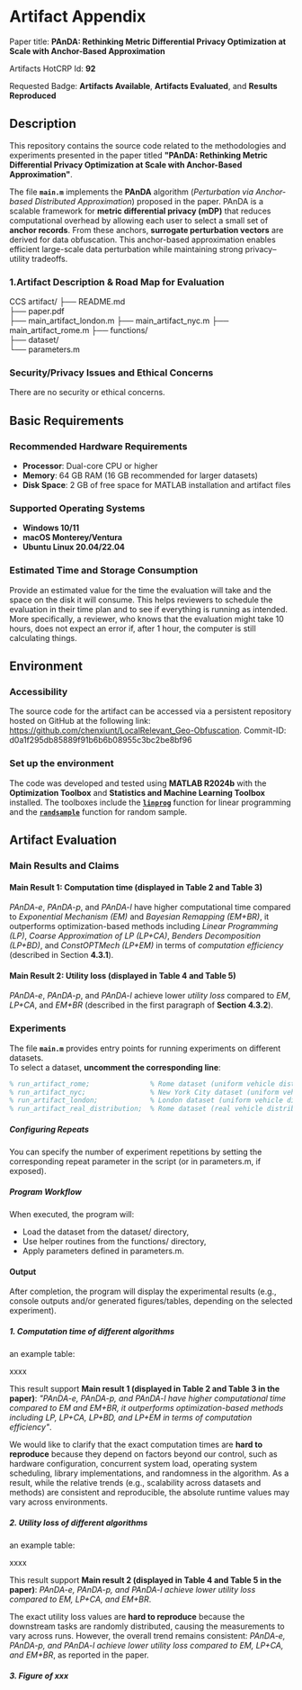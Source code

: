 # Artifact Appendix

Paper title: **PAnDA: Rethinking Metric Differential Privacy Optimization at Scale with Anchor-Based Approximation**

Artifacts HotCRP Id: **92**

Requested Badge: **Artifacts Available**, **Artifacts Evaluated**, and **Results Reproduced**

## Description
This repository contains the source code related to the methodologies and experiments presented in the paper titled **"PAnDA: Rethinking Metric Differential Privacy Optimization at Scale with Anchor-Based Approximation"**.

The file **`main.m`** implements the **PAnDA** algorithm (*Perturbation via Anchor-based Distributed Approximation*) proposed in the paper. PAnDA is a scalable framework for **metric differential privacy (mDP)** that reduces computational overhead by allowing each user to select a small set of **anchor records**. From these anchors, **surrogate perturbation vectors** are derived for data obfuscation. This anchor-based approximation enables efficient large-scale data perturbation while maintaining strong privacy–utility tradeoffs.

### 1.Artifact Description & Road Map for Evaluation
CCS artifact/
  ├── README.md  
  ├── paper.pdf  
  ├── main_artifact_london.m
  ├── main_artifact_nyc.m
  ├── main_artifact_rome.m
  ├── functions/          
  ├── dataset/      
  └── parameters.m


### Security/Privacy Issues and Ethical Concerns
There are no security or ethical concerns.

## Basic Requirements
### **Recommended Hardware Requirements**
- **Processor**: Dual-core CPU or higher
- **Memory**: 64 GB RAM (16 GB recommended for larger datasets)
- **Disk Space**: 2 GB of free space for MATLAB installation and artifact files

### **Supported Operating Systems**
- **Windows 10/11**
- **macOS Monterey/Ventura**
- **Ubuntu Linux 20.04/22.04**

### Estimated Time and Storage Consumption
Provide an estimated value for the time the evaluation will take and the space on the disk it will consume. 
This helps reviewers to schedule the evaluation in their time plan and to see if everything is running as intended.
More specifically, a reviewer, who knows that the evaluation might take 10 hours, does not expect an error if, after 1 hour, the computer is still calculating things.

## Environment 

### Accessibility
The source code for the artifact can be accessed via a persistent repository hosted on GitHub at the following link: https://github.com/chenxiunt/LocalRelevant_Geo-Obfuscation.
Commit-ID: d0a1f295db85889f91b6b6b08955c3bc2be8bf96

### Set up the environment
The code was developed and tested using **MATLAB R2024b** with the **Optimization Toolbox** and **Statistics and Machine Learning Toolbox** installed. The toolboxes include the [**`linprog`**](https://www.mathworks.com/help/optim/ug/linprog.html) function for linear programming and the [**`randsample`**](https://www.mathworks.com/help/stats/randsample.html) function for random sample.


## Artifact Evaluation
### Main Results and Claims
#### Main Result 1: Computation time (displayed in Table 2 and Table 3)
*PAnDA-e*, *PAnDA-p*, and *PAnDA-l* have higher computational time compared to *Exponential Mechanism (EM)* and *Bayesian Remapping (EM+BR)*, it outperforms optimization-based methods including *Linear Programming (LP)*, *Coarse Approximation of LP (LP+CA)*, *Benders Decomposition (LP+BD)*, and *ConstOPTMech (LP+EM)* in terms of *computation efficiency* (described in Section **4.3.1**). 

#### Main Result 2: Utility loss (displayed in Table 4 and Table 5)
*PAnDA-e*, *PAnDA-p*, and *PAnDA-l* achieve lower *utility loss* compared to *EM*, *LP+CA*, and *EM+BR* (described in the first paragraph of **Section 4.3.2**). 

### Experiments 

The file **`main.m`** provides entry points for running experiments on different datasets.  
To select a dataset, **uncomment the corresponding line**:

```matlab
% run_artifact_rome;               % Rome dataset (uniform vehicle distribution)
% run_artifact_nyc;                % New York City dataset (uniform vehicle distribution)
% run_artifact_london;             % London dataset (uniform vehicle distribution)
% run_artifact_real_distribution;  % Rome dataset (real vehicle distribution)
```

##### Configuring Repeats
You can specify the number of experiment repetitions by setting the corresponding repeat parameter in the script (or in parameters.m, if exposed).

##### Program Workflow

When executed, the program will:
* Load the dataset from the dataset/ directory,
* Use helper routines from the functions/ directory,
* Apply parameters defined in parameters.m.

#### Output
After completion, the program will display the experimental results (e.g., console outputs and/or generated figures/tables, depending on the selected experiment).

##### 1. Computation time of different algorithms 
an example table: 

xxxx

This result support **Main result 1 (displayed in Table 2 and Table 3 in the paper)**: *"PAnDA-e, PAnDA-p, and PAnDA-l have higher computational time compared to EM and EM+BR, it outperforms optimization-based methods including LP, LP+CA, LP+BD, and LP+EM in terms of computation efficiency"*. 

We would like to clarify that the exact computation times are **hard to reproduce** because they depend on factors beyond our control, such as hardware configuration, concurrent system load, operating system scheduling, library implementations, and randomness in the algorithm. As a result, while the relative trends (e.g., scalability across datasets and methods) are consistent and reproducible, the absolute runtime values may vary across environments.

##### 2. Utility loss of different algorithms 
an example table: 

xxxx

This result support **Main result 2 (displayed in Table 4 and Table 5 in the paper)**: *PAnDA-e, PAnDA-p, and PAnDA-l achieve lower utility loss compared to EM, LP+CA, and EM+BR*. 

The exact utility loss values are **hard to reproduce** because the downstream tasks are randomly distributed, causing the measurements to vary across runs. However, the overall trend remains consistent: *PAnDA-e, PAnDA-p, and PAnDA-l achieve lower utility loss compared to EM, LP+CA, and EM+BR*, as reported in the paper.


##### 3. Figure of xxx 


